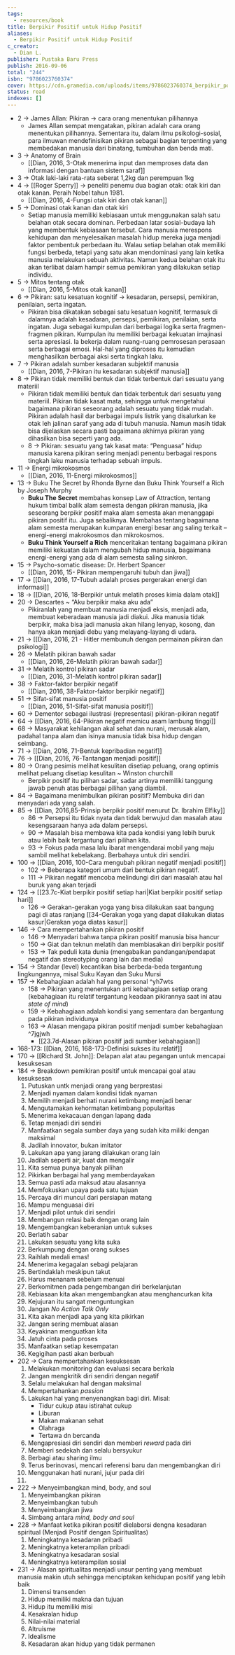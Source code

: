 ```yaml
---
tags:
  - resources/book
title: Berpikir Positif untuk Hidup Positif
aliases:
  - Berpikir Positif untuk Hidup Positif
c_creator:
  - Dian L.
publisher: Pustaka Baru Press
publish: 2016-09-06
total: "244"
isbn: "9786023760374"
cover: https://cdn.gramedia.com/uploads/items/9786023760374_berpikir_positif_untuk_hidup_positif.jpg
status: read
indexes: []
---
```

- 2  → James Allan: Pikiran → cara orang menentukan pilihannya
	- James Allan sempat mengatakan, pikiran adalah cara orang menentukan pilihannya. Sementara itu, dalam ilmu psikologi-sosial, para ilmuwan mendefinisikan pikiran sebagai bagian terpenting yang membedakan manusia dari binatang, tumbuhan dan benda mati.
- 3 → Anatomy of Brain 
	- [[Dian, 2016, 3-Otak menerima input dan memproses data dan informasi dengan bantuan sistem saraf]]
- 3 → Otak laki-laki rata-rata seberat 1,2kg dan perempuan 1kg
- 4 → [[Roger Sperry]] → peneliti penemu dua bagian otak: otak kiri dan otak kanan. Peraih Nobel tahun 1981.
	- [[Dian, 2016, 4-Fungsi otak kiri dan otak kanan]]
- 5 → Dominasi otak kanan dan otak kiri
	- Setiap manusia memiliki kebiasaan untuk menggunakan salah satu belahan otak secara dominan. Perbedaan latar sosial-budaya lah yang membentuk kebiasaan tersebut. Cara manusia merespons kehidupan dan menyelesaikan masalah hidup mereka juga menjadi faktor pembentuk perbedaan itu. Walau setiap belahan otak memiliki fungsi berbeda, tetapi yang satu akan mendominasi yang lain ketika manusia melakukan sebuah aktivitas. Namun kedua belahan otak itu akan terlibat dalam hampir semua pemikiran yang dilakukan setiap individu.
- 5 → Mitos tentang otak
	- [[Dian, 2016, 5-Mitos otak kanan]]
- 6 → Pikiran: satu kesatuan kognitif → kesadaran, persepsi, pemikiran, penilaian, serta ingatan.
	- Pikiran bisa dikatakan sebagai satu kesatuan kognitif, termasuk di dalamnya adalah kesadaran, persepsi, pemikiran, penilaian, serta ingatan. Juga sebagai kumpulan dari berbagai logika serta fragmen-fragmen pikiran. Kumpulan itu memiliki berbagai kekuatan imajinasi serta apresiasi. Ia bekerja dalam ruang-ruang pemrosesan perasaan serta berbagai emosi. Hal-hal yang diproses itu kemudian menghasilkan berbagai aksi serta tingkah laku.
- 7 → Pikiran adalah sumber kesadaran subjektif manusia
	- [[Dian, 2016, 7-Pikiran itu kesadaran subjektif manusia]]
- 8 → Pikiran tidak memiliki bentuk dan tidak terbentuk dari sesuatu yang materiil
	- Pikiran tidak memiliki bentuk dan tidak terbentuk dari sesuatu yang materiil. Pikiran tidak kasat mata, sehingga untuk mengetahui bagaimana pikiran seseorang adalah sesuatu yang tidak mudah. Pikiran adalah hasil dar berbagai impuls listrik yang disalurkan ke otak leh jalinan saraf yang ada di tubuh manusia. Namun masih tidak bisa dijelaskan secara pasti bagaimana akhirnya pikiran yang dihasilkan bisa seperti yang ada.
	- 8 → Pikiran: sesuatu yang tak kasat mata: “Penguasa” hidup manusia karena pikiran sering menjadi penentu berbagai respons tingkah laku manusia terhadap sebuah impuls.
- 11 → Energi mikrokosmos
	- [[Dian, 2016, 11-Energi mikrokosmos]]
- 13 → Buku The Secret by Rhonda Byrne dan Buku Think Yourself a Rich by Joseph Murphy
	- **Buku The Secret** membahas konsep Law of Attraction, tentang hukum timbal balik alam semesta dengan pikiran manusia, jika seseorang berpikir positif maka alam semesta akan menanggapi pikiran positif itu. Juga sebaliknya. Membahas tentang bagaimana alam semesta merupakan kumparan energi besar ang saling terkait – energi-energi makrokosmos dan mikrokosmos.
	- **Buku Think Yourself a Rich** menceritakan tentang bagaimana pikiran memiliki kekuatan dalam mengubah hidup manusia, bagaimana energi-energi yang ada di alam semesta saling sinkron.
- 15 → Psycho-somatic disease: Dr. Herbert Spancer
	- [[Dian, 2016, 15- Pikiran mempengaruhi tubuh dan jiwa]]
- 17 → [[Dian, 2016, 17-Tubuh adalah proses pergerakan energi dan informasi]]
- 18 → [[Dian, 2016, 18-Berpikir untuk melatih proses kimia dalam otak]]
- 20 → Descartes ~ “Aku berpikir maka aku ada” 
	- Pikiranlah yang membuat manusia menjadi eksis, menjadi ada, membuat keberadaan manusia jadi diakui. Jika manusia tidak berpikir, maka bisa jadi manusia akan hilang lenyap, kosong, dan hanya akan menjadi debu yang melayang-layang di udara.
- 21 → [[Dian, 2016, 21 - Hitler membunuh dengan permainan pikiran dan psikologi]]
- 26 → Melatih pikiran bawah sadar
	- [[Dian, 2016, 26-Melatih pikiran bawah sadar]]
- 31 → Melatih kontrol pikiran sadar
	- [[Dian, 2016, 31-Melatih kontrol pikiran sadar]]
- 38 → Faktor-faktor berpikir negatif
	- [[Dian, 2016, 38-Faktor-faktor berpikir negatif]]
- 51 → Sifat-sifat manusia positif
	- [[Dian, 2016, 51-Sifat-sifat manusia positif]]
- 60 → Dementor sebagai ilustrasi (representasi) pikiran-pikiran negatif
- 64 → [[Dian, 2016, 64-Pikiran negatif memicu asam lambung tinggi]]
- 68 → Masyarakat kehilangan akal sehat dan nurani, merusak alam, padahal tanpa alam dan isinya manusia tidak bisa hidup dengan seimbang.
- 71 → [[Dian, 2016, 71-Bentuk kepribadian negatif]]
- 76 → [[Dian, 2016, 76-Tantangan menjadi positif]]
- 80 → Orang pesimis melihat kesulitan disetiap peluang, orang optimis melihat peluang disetiap kesulitan ~ Winston churchill
	- Berpikir positif itu pilihan sadar, sadar artinya memiliki tanggung jawab penuh atas berbagai pilihan yang diambil.
- 84 → Bagaimana menimbulkan pikiran positif? Membuka diri dan menyadari ada yang salah.
- 85 → [[Dian, 2016,85-Prinsip berpikir positif menurut Dr. Ibrahim Elfiky]]
	- 86 → Persepsi itu tidak nyata dan tidak berwujud dan masalah atau kesengsaraan hanya ada dalam persepsi.
	- 90 → Masalah bisa membawa kita pada kondisi yang lebih buruk atau lebih baik tergantung dari pilihan kita.
	- 93 → Fokus pada masa lalu ibarat mengendarai mobil yang maju sambil melihat kebelakang. Berbahaya untuk diri sendiri.
- 100 → [[Dian, 2016, 100-Cara mengubah pikiran negatif menjadi positif]]
	- 102 → Beberapa kategori umum dari bentuk pikiran negatif.
	- 111 → Pikiran negatif mencoba melindungi diri dari masalah atau hal buruk yang akan terjadi
- 124 → [[23.7c-Kiat berpikir positif setiap hari|Kiat berpikir positif setiap hari]] 
	- 126 → Gerakan-gerakan yoga yang bisa dilakukan saat bangung pagi di atas ranjang [[34-Gerakan yoga yang dapat dilakukan diatas kasur|Gerakan yoga diatas kasur]]
- 146 → Cara mempertahankan pikiran positif
	- 146 → Menyadari bahwa tanpa pikiran positif manusia bisa hancur
	- 150 → Giat dan teknun melatih dan membiasakan diri berpikir positif
	- 153 → Tak peduli kata dunia (mengabaikan pandangan/pendapat negatif dan stereotyping orang lain dan media)
- 154 → Standar (level) kecantikan bisa berbeda-beda tergantung lingkungannya, misal Suku Kayan dan Suku Mursi
- 157 → Kebahagiaan adalah hal yang personal ^yh7wts
	- 158 → Pikiran yang menentukan arti kebahagiaan setiap orang (kebahagiaan itu relatif tergantung keadaan pikirannya saat ini atau *state of mind*)
	- 159 → Kebahagiaan adalah kondisi yang sementara dan bergantung pada pikiran individunya
	- 163 → Alasan mengapa pikiran positif menjadi sumber kebahagiaan ^7jgjwh
		- [[23.7d-Alasan pikiran positif jadi sumber kebahagiaan]]
- 168-173: [[Dian, 2016, 168-173-Definisi sukses itu relatif]]
- 170 → [[Richard St. John]]: Delapan alat atau pegangan untuk mencapai kesuksesan
- 184 → Breakdown pemikiran positif untuk mencapai goal atau kesuksesan
	1. Putuskan untk menjadi orang yang berprestasi
	2. Menjadi nyaman dalam kondisi tidak nyaman
	3. Memilih menjadi berhati nurani ketimbang menjadi benar
	4. Mengutamakan kehormatan ketimbang popularitas
	5. Menerima kekacauan dengan lapang dada
	6. Tetap menjadi diri sendiri
	7. Manfaatkan segala sumber daya yang sudah kita miliki dengan maksimal
	8. Jadilah innovator, bukan imitator
	9. Lakukan apa yang jarang dilakukan orang lain
	10. Jadilah seperti air, kuat dan mengalir
	11. Kita semua punya banyak pilihan
	12. Pikirkan berbagai hal yang memberdayakan
	13. Semua pasti ada maksud atau alasannya
	14. Memfokuskan upaya pada satu tujuan
	15. Percaya diri muncul dari persiapan matang
	16. Mampu menguasai diri
	17. Menjadi pilot untuk diri sendiri
	18. Membangun relasi baik dengan orang lain
	19. Mengembangkan keberanian untuk sukses
	20. Berlatih sabar
	21. Lakukan sesuatu yang kita suka
	22. Berkumpung dengan orang sukses
	23. Raihlah medali emas!
	24. Menerima kegagalan sebagi pelajaran
	25. Bertindaklah meskipun takut
	26. Harus menanam sebelum menuai
	27. Berkomitmen pada pengembangan diri berkelanjutan
	28. Kebiasaan kita akan mengembangkan atau menghancurkan kita
	29. Kejujuran itu sangat menguntungkan
	30. Jangan *No Action Talk Only*
	31. Kita akan menjadi apa yang kita pikirkan
	32. Jangan sering membuat alasan
	33. Keyakinan menguatkan kita 
	34. Jatuh cinta pada proses
	35. Manfaatkan setiap kesempatan
	36. Kegigihan pasti akan berbuah
- 202 → Cara mempertahankan kesuksesan
	1. Melakukan monitoring dan evaluasi secara berkala
	2. Jangan mengkritik diri sendiri dengan negatif
	3. Selalu melakukan hal dengan maksimal
	4. Mempertahankan *passion*
	5. Lakukan hal yang menyenangkan bagi diri. Misal:
		- Tidur cukup atau istirahat cukup
		- Liburan
		- Makan makanan sehat
		- Olahraga
		- Tertawa dn bercanda
	6. Mengapresiasi diri sendiri dan memberi *reward* pada diri
	7. Memberi sedekah dan selalu bersyukur
	8. Berbagi atau sharing ilmu
	9. Terus berinovasi, mencari referensi baru dan mengembangkan diri
	10. Menggunakan hati nurani, jujur pada diri
	11. 
- 222 → Menyeimbangkan mind, body, and soul
	1. Menyeimbangkan pikiran
	2. Menyeimbangkan tubuh
	3. Menyeimbangkan jiwa
	4. Simbang antara *mind, body and soul*
- 228 → Manfaat ketika pikiran positif dielaborsi dengna kesadaran spiritual (Menjadi Positif dengan Spiritualitas)
	1. Meningkatnya kesadaran pribadi
	2. Meningkatnya keterampilan pribadi
	3. Meningkatnya kesadaran sosial
	4. Meningkatnya keterampilan sosial
- 231 → Alasan spiritualitas menjadi unsur penting yang membuat manusia makin utuh sehingga menciptakan kehidupan positif yang lebih baik 
	1. Dimensi transenden
	2. Hidup memiliki makna dan tujuan
	3. Hidup itu memiliki misi
	4. Kesakralan hidup
	5. Nilai-nilai material
	6. Altruisme
	7. Idealisme
	8. Kesadaran akan hidup yang tidak permanen
